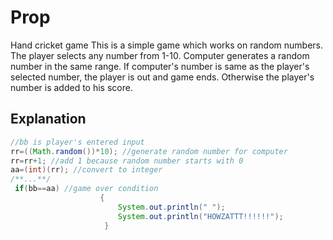 # Prop 
 Hand cricket game
This is a simple game which works on random numbers. The player selects any number from 1-10. Computer generates a random number in the same range. If computer's number is same as the player's selected number, the player is out and game ends. Otherwise the player's number is added to his score.

## Explanation
```java
//bb is player's entered input
rr=((Math.random())*10); //generate random number for computer
rr=rr+1; //add 1 because random number starts with 0
aa=(int)(rr); //convert to integer
/**...**/
 if(bb==aa) //game over condition
                    {
                        System.out.println(" ");
                        System.out.println("HOWZATTT!!!!!!");
                     }
